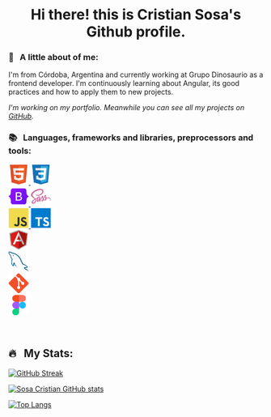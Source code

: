 <div id="header" align="center">

  <svg href="https://svg-banners.vercel.app/api?type=glitch&text1=glitch🤹&width=800&height=400"></svg>

</div>
<br>
<h1 align="center">Hi there! this is Cristian Sosa's Github profile.</h1>


### 🤗 &nbsp; A little about of me:

I'm from Córdoba, Argentina and currently working at Grupo Dinosaurio as a frontend developer.
I'm continuously learning about Angular, its good practices and how to apply them to new projects.

_I'm working on my portfolio. Meanwhile you can see all my projects on [GitHub](https://github.com/Cristian-Sosa?tab=repositories)._


### 📚 &nbsp; Languages, frameworks and libraries, preprocessors and tools:

<p align="left">

<a href="https://developer.mozilla.org/en-US/docs/Web/HTML" target="_blank" rel="noreferrer"> 
<img src="https://raw.githubusercontent.com/devicons/devicon/1119b9f84c0290e0f0b38982099a2bd027a48bf1/icons/html5/html5-original.svg" alt="HTML5" width="40" height="40"/> 
</a> 
<a href="https://developer.mozilla.org/en-US/docs/Web/CSS" target="_blank" rel="noreferrer"> 
<img src="https://raw.githubusercontent.com/devicons/devicon/1119b9f84c0290e0f0b38982099a2bd027a48bf1/icons/css3/css3-original.svg" alt="CSS3" width="40" height="40"/> 
</a>

<br>

<a href="https://getbootstrap.com" target="_blank" rel="noreferrer"> 
<img src="https://raw.githubusercontent.com/devicons/devicon/1119b9f84c0290e0f0b38982099a2bd027a48bf1/icons/bootstrap/bootstrap-original.svg" alt="Bootstrap" width="40" height="40"/> 
</a>
<a href="https://sass-lang.com/" target="_blank" rel="noreferrer"> 
<img src="https://raw.githubusercontent.com/devicons/devicon/1119b9f84c0290e0f0b38982099a2bd027a48bf1/icons/sass/sass-original.svg" alt="SASS" width="40" height="40"/> 
</a>

<br>

<a href="https://developer.mozilla.org/en-US/docs/Web/JavaScript" target="_blank" rel="noreferrer"> 
<img src="https://raw.githubusercontent.com/devicons/devicon/1119b9f84c0290e0f0b38982099a2bd027a48bf1/icons/javascript/javascript-original.svg" alt="JavaScript" width="40" height="40"/> 
</a> 
<a href="https://www.typescriptlang.org" target="_blank" rel="noreferrer"> 
<img src="https://raw.githubusercontent.com/devicons/devicon/1119b9f84c0290e0f0b38982099a2bd027a48bf1/icons/typescript/typescript-original.svg" alt="TypeScript" width="40" height="40"/> 
</a>

<br>

<a href="https://angular.io" target="_blank" rel="noreferrer"> 
<img src="https://raw.githubusercontent.com/devicons/devicon/1119b9f84c0290e0f0b38982099a2bd027a48bf1/icons/angularjs/angularjs-original.svg" alt="Angular" width="40" height="40"/> 
</a> 

<br>

<a href="https://www.mysql.com" target="_blank" rel="noreferrer"> 
<img src="https://raw.githubusercontent.com/devicons/devicon/1119b9f84c0290e0f0b38982099a2bd027a48bf1/icons/mysql/mysql-original.svg" alt="MySQL" width="40" height="40"/> 
</a> 

<br>

<a href="https://git-scm.com" target="_blank" rel="noreferrer"> 
<img src="https://raw.githubusercontent.com/devicons/devicon/1119b9f84c0290e0f0b38982099a2bd027a48bf1/icons/git/git-original.svg" alt="GIT" width="40" height="40"/> 
</a> 

<br>

<a href="https://www.figma.com" target="_blank" rel="noreferrer"> 
<img src="https://raw.githubusercontent.com/devicons/devicon/1119b9f84c0290e0f0b38982099a2bd027a48bf1/icons/figma/figma-original.svg" alt="Figma" width="40" height="40"/> 
</a> 
</p>

<br>

## 🔥 &nbsp; My Stats:

[![GitHub Streak](http://github-readme-streak-stats.herokuapp.com?user=Cristian-Sosa&theme=vision-friendly-dark&background=000000)](https://git.io/streak-stats)

[![Sosa Cristian GitHub stats](https://github-readme-stats.vercel.app/api?username=Cristian-Sosa&show_icons=true&theme=vision-friendly-dark&hide_border=true)](https://github.com/anuraghazra/github-readme-stats)

[![Top Langs](https://github-readme-stats.vercel.app/api/top-langs/?username=Cristian-Sosa&layout=compact&theme=vision-friendly-dark)](https://github.com/anuraghazra/github-readme-stats)

